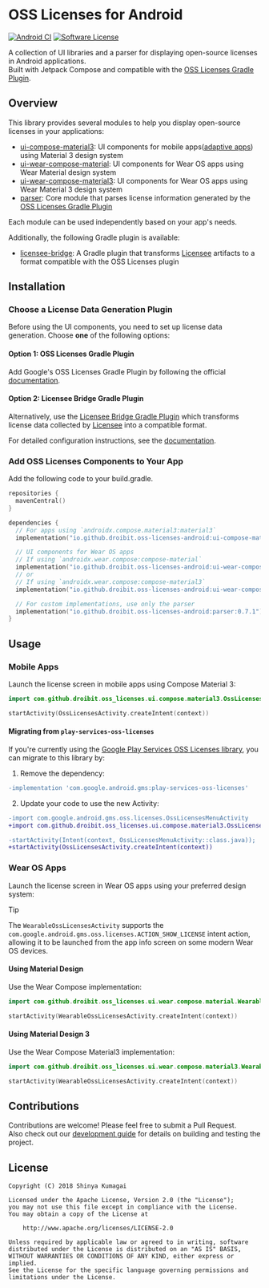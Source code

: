 # OSS Licenses for Android

[![Android CI](https://github.com/droibit/oss-licenses-android/actions/workflows/android.yml/badge.svg?branch=main)](https://github.com/droibit/oss-licenses-android/actions/workflows/android.yml)
[![Software License](https://img.shields.io/badge/license-Apache%202.0-brightgreen.svg)](https://github.com/droibit/prefbinding/blob/develop/LICENSE)

A collection of UI libraries and a parser for displaying open-source licenses in Android applications.  
Built with Jetpack Compose and compatible with the [OSS Licenses Gradle Plugin](https://github.com/google/play-services-plugins/tree/main/oss-licenses-plugin).

## Overview

This library provides several modules to help you display open-source licenses in your applications:

- [ui-compose-material3](./ui-compose-material3): UI components for mobile apps([adaptive apps](https://developer.android.com/adaptive-apps)) using Material 3 design system
- [ui-wear-compose-material](./ui-wear-compose-material): UI components for Wear OS apps using Wear Material design system
- [ui-wear-compose-material3](./ui-wear-compose-material3): UI components for Wear OS apps using Wear Material 3 design system
- [parser](./parser): Core module that parses license information generated by the [OSS Licenses Gradle Plugin](https://github.com/google/play-services-plugins/tree/main/oss-licenses-plugin)

Each module can be used independently based on your app's needs.

Additionally, the following Gradle plugin is available:

- [licensee-bridge](./gradle-plugin/licensee-bridge): A Gradle plugin that transforms [Licensee](https://github.com/cashapp/licensee) artifacts to a format compatible with the OSS Licenses plugin

## Installation

### Choose a License Data Generation Plugin

Before using the UI components, you need to set up license data generation. Choose **one** of the following options:

#### Option 1: OSS Licenses Gradle Plugin

Add Google's OSS Licenses Gradle Plugin by following the official [documentation](https://github.com/google/play-services-plugins/tree/main/oss-licenses-plugin#add-the-gradle-plugins).

#### Option 2: Licensee Bridge Gradle Plugin

Alternatively, use the [Licensee Bridge Gradle Plugin](./gradle-plugin/licensee-bridge) which transforms license data collected by [Licensee](https://github.com/cashapp/licensee) into a compatible format.

For detailed configuration instructions, see the [documentation](./gradle-plugin/licensee-bridge/README.md).

### Add OSS Licenses Components to Your App

Add the following code to your build.gradle.

```kotlin
repositories {
  mavenCentral()
}

dependencies {
  // For apps using `androidx.compose.material3:material3`
  implementation("io.github.droibit.oss-licenses-android:ui-compose-material3:0.7.1")

  // UI components for Wear OS apps
  // If using `androidx.wear.compose:compose-material`
  implementation("io.github.droibit.oss-licenses-android:ui-wear-compose-material:0.7.1")
  // or
  // If using `androidx.wear.compose:compose-material3`
  implementation("io.github.droibit.oss-licenses-android:ui-wear-compose-material3:0.7.1")

  // For custom implementations, use only the parser
  implementation("io.github.droibit.oss-licenses-android:parser:0.7.1")
}
```

## Usage

### Mobile Apps

Launch the license screen in mobile apps using Compose Material 3:

```kotlin
import com.github.droibit.oss_licenses.ui.compose.material3.OssLicensesActivity

startActivity(OssLicensesActivity.createIntent(context))
```

#### Migrating from `play-services-oss-licenses`

If you're currently using the [Google Play Services OSS Licenses library](https://developers.google.com/android/guides/opensource), you can migrate to this library by:

1. Remove the dependency:

```diff
-implementation 'com.google.android.gms:play-services-oss-licenses'
```

2. Update your code to use the new Activity:

```diff
-import com.google.android.gms.oss.licenses.OssLicensesMenuActivity
+import com.github.droibit.oss_licenses.ui.compose.material3.OssLicensesActivity

-startActivity(Intent(context, OssLicensesMenuActivity::class.java));
+startActivity(OssLicensesActivity.createIntent(context))
```

### Wear OS Apps

Launch the license screen in Wear OS apps using your preferred design system:

> [!TIP]  
> The `WearableOssLicensesActivity` supports the `com.google.android.gms.oss.licenses.ACTION_SHOW_LICENSE` intent action, allowing it to be launched from the app info screen on some modern Wear OS devices.

#### Using Material Design

Use the Wear Compose implementation:

```kotlin
import com.github.droibit.oss_licenses.ui.wear.compose.material.WearableOssLicensesActivity

startActivity(WearableOssLicensesActivity.createIntent(context))
```

#### Using Material Design 3

Use the Wear Compose Material3 implementation:

```kotlin
import com.github.droibit.oss_licenses.ui.wear.compose.material3.WearableOssLicensesActivity

startActivity(WearableOssLicensesActivity.createIntent(context))
```

## Contributions

Contributions are welcome! Please feel free to submit a Pull Request.  
Also check out our [development guide](./DEVELOPMENT.md) for details on building and testing the project.

## License

```plaintext
Copyright (C) 2018 Shinya Kumagai

Licensed under the Apache License, Version 2.0 (the "License");
you may not use this file except in compliance with the License.
You may obtain a copy of the License at

    http://www.apache.org/licenses/LICENSE-2.0

Unless required by applicable law or agreed to in writing, software
distributed under the License is distributed on an "AS IS" BASIS,
WITHOUT WARRANTIES OR CONDITIONS OF ANY KIND, either express or implied.
See the License for the specific language governing permissions and
limitations under the License.
```
